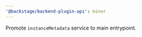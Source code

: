 ```yaml
---
'@backstage/backend-plugin-api': minor
---
```


Promote `instanceMetadata` service to main entrypoint.
